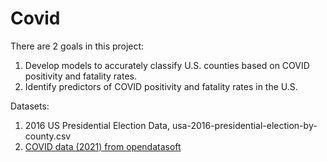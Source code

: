 # Covid
There are 2 goals in this project:
1. Develop models to accurately classify U.S. counties based on COVID positivity and fatality rates.
2. Identify predictors of COVID positivity and fatality rates in the U.S.

Datasets:
1. 2016 US Presidential Election Data, usa-2016-presidential-election-by-county.csv
2. [COVID data (2021) from opendatasoft](https://public.opendatasoft.com/explore/dataset/coronavirus-covid-19-pandemic-usa-counties/information/?disjunctive.province_state&disjunctive.admin2)
